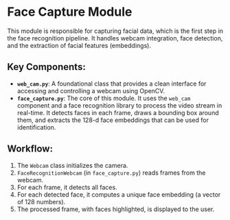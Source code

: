 # Face Capture Module

This module is responsible for capturing facial data, which is the first step in the face recognition pipeline. It handles webcam integration, face detection, and the extraction of facial features (embeddings).

## Key Components:
- **`web_cam.py`**: A foundational class that provides a clean interface for accessing and controlling a webcam using OpenCV.
- **`face_capture.py`**: The core of this module. It uses the `web_cam` component and a face recognition library to process the video stream in real-time. It detects faces in each frame, draws a bounding box around them, and extracts the 128-d face embeddings that can be used for identification.

## Workflow:
1. The `Webcam` class initializes the camera.
2. `FaceRecognitionWebcam` (in `face_capture.py`) reads frames from the webcam.
3. For each frame, it detects all faces.
4. For each detected face, it computes a unique face embedding (a vector of 128 numbers).
5. The processed frame, with faces highlighted, is displayed to the user.